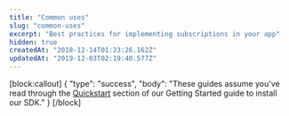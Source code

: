 ```yaml
---
title: "Common uses"
slug: "common-uses"
excerpt: "Best practices for implementing subscriptions in your app"
hidden: true
createdAt: "2018-12-14T01:23:26.162Z"
updatedAt: "2019-12-03T02:19:40.577Z"
---
```

[block:callout]
{
  "type": "success",
  "body": "These guides assume you've read through the [Quickstart](doc:getting-started-1) section of our Getting Started guide to install our SDK."
}
[/block]